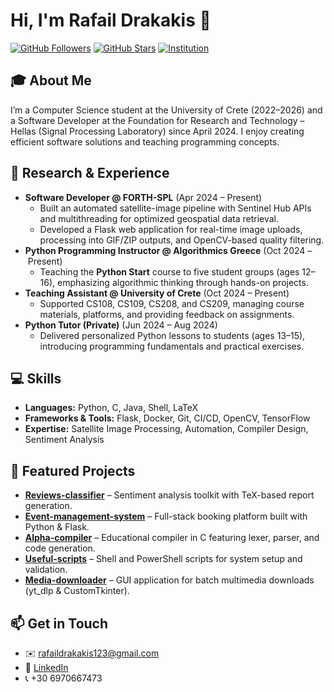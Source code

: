 # Hi, I'm Rafail Drakakis 👋

[![GitHub Followers](https://img.shields.io/github/followers/Rafail-Drakakis?label=Followers&style=social)](https://github.com/Rafail-Drakakis?tab=followers) [![GitHub Stars](https://img.shields.io/github/stars/Rafail-Drakakis?style=social)](https://github.com/Rafail-Drakakis?tab=repositories) [![Institution](https://img.shields.io/badge/FORTH-Research-blue)](https://www.forth.gr/)

## 🎓 About Me

I’m a Computer Science student at the University of Crete (2022–2026) and a Software Developer at the Foundation for Research and Technology – Hellas (Signal Processing Laboratory) since April 2024. I enjoy creating efficient software solutions and teaching programming concepts.

## 🔬 Research & Experience

- **Software Developer @ FORTH-SPL** (Apr 2024 – Present)
  - Built an automated satellite-image pipeline with Sentinel Hub APIs and multithreading for optimized geospatial data retrieval.
  - Developed a Flask web application for real-time image uploads, processing into GIF/ZIP outputs, and OpenCV-based quality filtering.
- **Python Programming Instructor @ Algorithmics Greece** (Oct 2024 – Present)
  - Teaching the **Python Start** course to five student groups (ages 12–16), emphasizing algorithmic thinking through hands-on projects.
- **Teaching Assistant @ University of Crete** (Oct 2024 – Present)
  - Supported CS108, CS109, CS208, and CS209, managing course materials, platforms, and providing feedback on assignments.
- **Python Tutor (Private)** (Jun 2024 – Aug 2024)
  - Delivered personalized Python lessons to students (ages 13–15), introducing programming fundamentals and practical exercises.

## 💻 Skills

- **Languages:** Python, C, Java, Shell, LaTeX
- **Frameworks & Tools:** Flask, Docker, Git, CI/CD, OpenCV, TensorFlow
- **Expertise:** Satellite Image Processing, Automation, Compiler Design, Sentiment Analysis

## 📂 Featured Projects

- **[Reviews-classifier](https://github.com/Rafail-Drakakis/Reviews-classifier)** – Sentiment analysis toolkit with TeX-based report generation.
- **[Event-management-system](https://github.com/Rafail-Drakakis/Event-management-system)** – Full-stack booking platform built with Python & Flask.
- **[Alpha-compiler](https://github.com/Rafail-Drakakis/Alpha-compiler)** – Educational compiler in C featuring lexer, parser, and code generation.
- **[Useful-scripts](https://github.com/Rafail-Drakakis/Useful-scripts)** – Shell and PowerShell scripts for system setup and validation.
- **[Media-downloader](https://github.com/Rafail-Drakakis/Media-downloader)** – GUI application for batch multimedia downloads (yt_dlp & CustomTkinter).

## 📫 Get in Touch

- ✉️ rafaildrakakis123@gmail.com
- 🔗 [LinkedIn](https://www.linkedin.com/in/rafail-drakakis-07926b19b/)
- 📞 +30 6970667473

